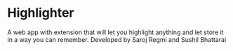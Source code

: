 # Highlighter
A web app with extension that will let you highlight anything and let store it in a way you can remember.
Developed by Saroj Regmi and Sushil Bhattarai
